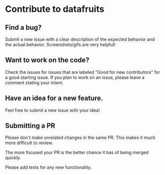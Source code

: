 # Contribute to datafruits

## Find a bug?

Submit a new issue with a clear description of the expected behavior and the actual behavior.  Screenshots/gifs are very helpful!

## Want to work on the code?

Check the issues for issues that are labeled "Good for new contributors" for a good starting issue. If you plan to work on an issue, please leave a comment stating your intent.

## Have an idea for a new feature.

Feel free to submit a new issue with your idea!

## Submitting a PR

Please don't make unrelated changes in the same PR. This makes it much more difficult to review.

The more focused your PR is the better chance it has of being merged quickly.

Please add tests for any new functionality.
